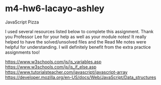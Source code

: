 # m4-hw6-lacayo-ashley
JavaScript Pizza

I used several resources listed below to complete this assignment. Thank you Professor Lee for your help as well as your module notes! It really helped to have the solved/unsolved files and the Read Me notes were helpful for understanding. I will definitely benefit from the extra practice assignments too!

https://www.w3schools.com/js/js_variables.asp
https://www.w3schools.com/js/js_if_else.asp
https://www.tutorialsteacher.com/javascript/javascript-array
https://developer.mozilla.org/en-US/docs/Web/JavaScript/Data_structures
